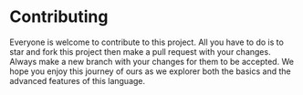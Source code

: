 # Contributing

Everyone is welcome to contribute to this project. All you have to do is to star and fork this project then make a pull request with your changes. Always make a new branch with your changes for them to be accepted. We hope you enjoy this journey of ours as we explorer both the basics and the advanced features of this language.

